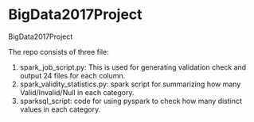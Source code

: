 # BigData2017Project
BigData2017Project


The repo consists of three file:
1. spark_job_script.py: This is used for generating validation check and output 24 files for each column.
2. spark_validity_statistics.py: spark script for summarizing how many Valid/Invalid/Null in each category.
3. sparksql_script: code for using pyspark to check how many distinct values in each category.
